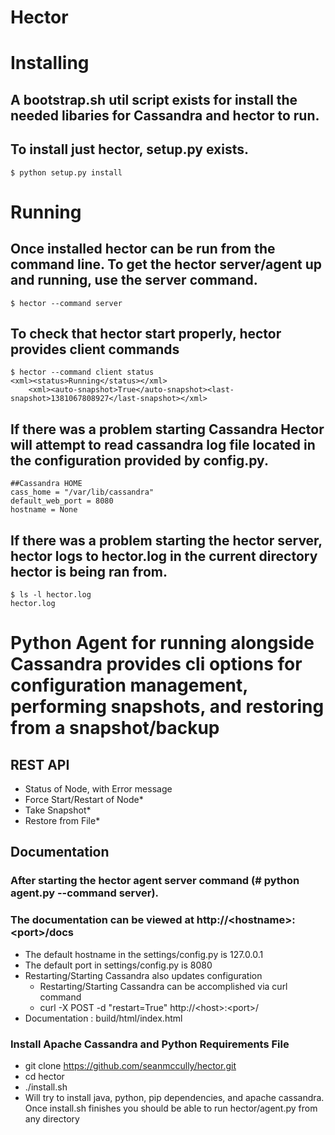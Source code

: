Hector
======
# Installing
## A bootstrap.sh util script exists for install the needed libaries for Cassandra and hector to run.
## To install just hector, setup.py exists.
	$ python setup.py install 

# Running
## Once installed hector can be run from the command line. To get the hector server/agent up and running, use the server command.
	$ hector --command server
## To check that hector start properly, hector provides client commands
	$ hector --command client status
	<xml><status>Running</status></xml>
        <xml><auto-snapshot>True</auto-snapshot><last-snapshot>1381067808927</last-snapshot></xml>
## If there was a problem starting Cassandra Hector will attempt to read cassandra log file located in the configuration provided by config.py.
	##Cassandra HOME
	cass_home = "/var/lib/cassandra"
	default_web_port = 8080
	hostname = None
## If there was a problem starting the hector server, hector logs to hector.log in the current directory hector is being ran from.
	$ ls -l hector.log
	hector.log


# Python Agent for running alongside Cassandra provides cli options for configuration management, performing snapshots, and restoring from a snapshot/backup #
## REST API 
   * Status of Node, with Error message
   * Force Start/Restart of Node*
   * Take Snapshot*
   * Restore from File*

## Documentation ##

### After starting the hector agent server  command (# python agent.py --command server). ###
### The documentation can be viewed at http://\<hostname\>:\<port\>/docs ##
   * The default hostname in the settings/config.py is 127.0.0.1
   * The default port in settings/config.py is 8080
   * Restarting/Starting Cassandra also updates configuration
     *  Restarting/Starting Cassandra can be accomplished via curl command
     * curl -X POST -d "restart=True" http://\<host\>:\<port\>/
   * Documentation : build/html/index.html

### Install Apache Cassandra and Python Requirements File ###
   * git clone https://github.com/seanmccully/hector.git
   * cd hector
   * ./install.sh
   * Will try to install java, python, pip dependencies, and apache cassandra. Once install.sh finishes you should be able to run hector/agent.py from any directory
